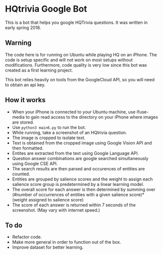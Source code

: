 # HQtrivia Google Bot
This is a bot that helps you google HQTrivia questions. It was written in early spring 2018.

## Warning
The code here is for running on Ubuntu while playing HQ on an iPhone. The code is setup specific and will not work on most setups without modifications. Furthermore, code quality is very low since this bot was created as a first learning project.

This bot relies heavily on tools from the GoogleCloud API, so you will need to obtain an api key. 

## How it works 
* When your iPhone is connected to your Ubuntu machine, use ifuse-media to gain read access to the directory on your iPhone where images are stored.
* Use `python3 main6.py` to run the bot. 
* While running, take a screenshot of an HQtrivia question.
* The image is cropped to isolate text.
* Text is obtained from the cropped image using Google Vision API and then formatted.
* Entites are extracted from the text using Google Language API.  
* Question answer combinations are google searched simultaneously using Google CSE API.
* The search results are then parsed and occurences of entities are counted.
* Entities are grouped by salience scores and the weight to assign each salience score group is predetermined by a linear learning model.
* The overall score for each answer is then determined by summing over (#number of occurrences of entities with a given salience score)\*(weight assigned to salience score)
* The score of each answer is returned within 7 seconds of the screenshot. (May vary with internet speed.)

## To do 
* Refactor code.
* Make more general in order to function out of the box.
* Improve dataset for better learning.
